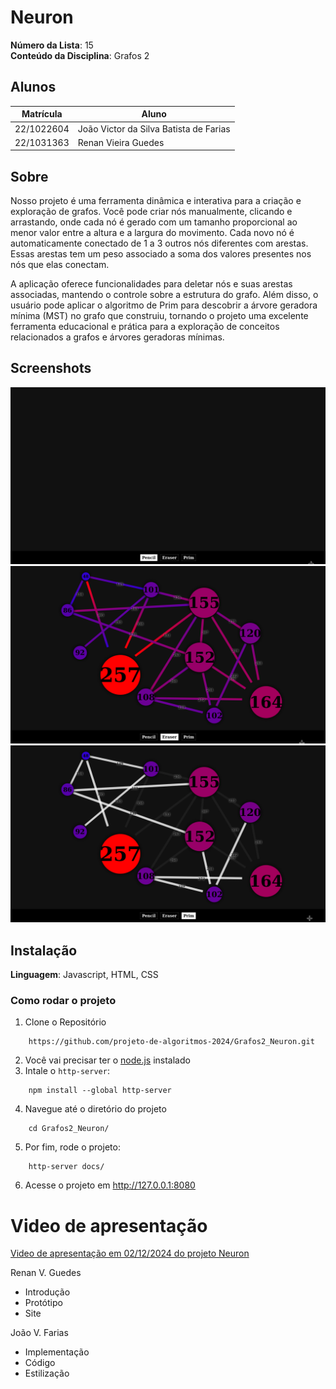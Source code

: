 # Neuron

**Número da Lista**: 15<br>
**Conteúdo da Disciplina**: Grafos 2<br>

## Alunos

| Matrícula  | Aluno                                  |
| ---------- | -------------------------------------- |
| 22/1022604 | João Victor da Silva Batista de Farias |
| 22/1031363 | Renan Vieira Guedes                    |

## Sobre

Nosso projeto é uma ferramenta dinâmica e interativa para a criação e exploração de grafos. Você pode criar nós manualmente, clicando e arrastando, onde cada nó é gerado com um tamanho proporcional ao menor valor entre a altura e a largura do movimento. Cada novo nó é automaticamente conectado de 1 a 3 outros nós diferentes com arestas. Essas arestas tem um peso associado a soma dos valores presentes nos nós que elas conectam.

A aplicação oferece funcionalidades para deletar nós e suas arestas associadas, mantendo o controle sobre a estrutura do grafo. Além disso, o usuário pode aplicar o algoritmo de Prim para descobrir a árvore geradora mínima (MST) no grafo que construiu, tornando o projeto uma excelente ferramenta educacional e prática para a exploração de conceitos relacionados a grafos e árvores geradoras mínimas.

## Screenshots

![](./assets/home.png)
![](./assets/graph.png)
![](./assets/prim.png)

## Instalação

**Linguagem**: Javascript, HTML, CSS<br>

### Como rodar o projeto

1. Clone o Repositório

```
    https://github.com/projeto-de-algoritmos-2024/Grafos2_Neuron.git
```

2. Você vai precisar ter o [node.js](https://nodejs.org/pt) instalado
3. Intale o `http-server`:

```
    npm install --global http-server
```

4. Navegue até o diretório do projeto

```
    cd Grafos2_Neuron/
```

5. Por fim, rode o projeto:

```
    http-server docs/
```

6. Acesse o projeto em http://127.0.0.1:8080

# Video de apresentação

[Video de apresentação em 02/12/2024 do projeto Neuron](https://youtu.be/D34y4ugFGVI)

Renan V. Guedes
- Introdução
- Protótipo
- Site

João V. Farias
- Implementação
- Código
- Estilização
